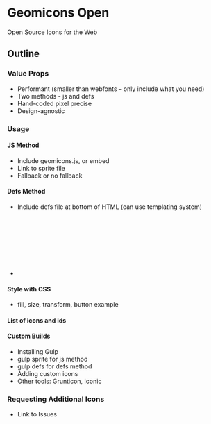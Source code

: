 # Geomicons Open
Open Source Icons for the Web


## Outline
### Value Props
- Performant (smaller than webfonts – only include what you need)
- Two methods - js and defs
- Hand-coded pixel precise
- Design-agnostic

### Usage
#### JS Method
- Include geomicons.js, or embed
- Link to sprite file
- Fallback or no fallback <span class="geomicon" data-id="cog"></span>

#### Defs Method
- Include defs file at bottom of HTML (can use templating system)
- <svg><use xlink:href="url(#cog)"></svg>

#### Style with CSS
- fill, size, transform, button example

#### List of icons and ids

#### Custom Builds
- Installing Gulp
- gulp sprite for js method
- gulp defs for defs method
- Adding custom icons
- Other tools: Grunticon, Iconic

### Requesting Additional Icons
- Link to Issues


